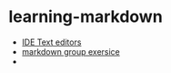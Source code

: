 # learning-markdown
* [IDE Text editors](https://github.com/CRAEW/learning-markdown/blob/master/IDE_txteditor/IDE_txteditor.md)
* [markdown group exersice](https://github.com/CRAEW/learning-markdown/blob/master/markdown/markdown.md)
* 
